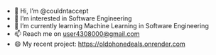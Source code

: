 - 👋 Hi, I’m @couldntaccept
- 👀 I’m interested in Software Engineering
- 🌱 I’m currently learning Machine Learning in Software Engineering
- 📫 Reach me on user4308000@gmail.com
- 😄 My recent project: https://oldphonedeals.onrender.com

<!---
couldntaccept/couldntaccept is a ✨ special ✨ repository because its `README.md` (this file) appears on your GitHub profile.
You can click the Preview link to take a look at your changes.
--->
